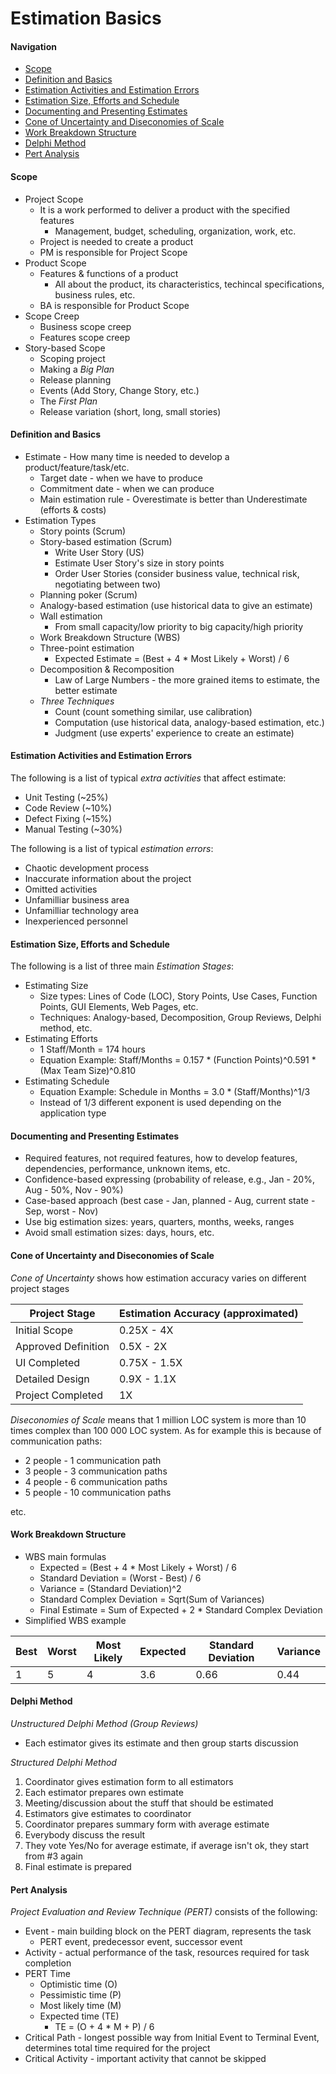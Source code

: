 # Estimation Basics

#### Navigation
- [Scope](Estimation/Basics.md#scope)
- [Definition and Basics](Estimation/Basics.md#definition-and-basics)
- [Estimation Activities and Estimation Errors](Estimation/Basics.md#estimation-activities-and-estimation-errors)
- [Estimation Size, Efforts and Schedule](Estimation/Basics.md#estimation-size-efforts-and-schedule)
- [Documenting and Presenting Estimates](Estimation/Basics.md#documenting-and-presenting-estimates)
- [Cone of Uncertainty and Diseconomies of Scale](Estimation/Basics.md#cone-of-uncertainty-and-diseconomies-of-scale)
- [Work Breakdown Structure](Estimation/Basics.md#work-breakdown-structure)
- [Delphi Method](Estimation/Basics.md#delphi-method)
- [Pert Analysis](Estimation/Basics.md#pert-analysis)

#### Scope
- Project Scope
  - It is a work performed to deliver a product with the specified features
    - Management, budget, scheduling, organization, work, etc.
  - Project is needed to create a product
  - PM is responsible for Project Scope
- Product Scope
  - Features & functions of a product
    - All about the product, its characteristics, techincal specifications, business rules, etc.
  - BA is responsible for Product Scope
- Scope Creep
  - Business scope creep
  - Features scope creep
- Story-based Scope
  - Scoping project
  - Making a *Big Plan*
  - Release planning
  - Events (Add Story, Change Story, etc.)
  - The *First Plan*
  - Release variation (short, long, small stories)

#### Definition and Basics
- Estimate - How many time is needed to develop a product/feature/task/etc.
  - Target date - when we have to produce
  - Commitment date - when we can produce
  - Main estimation rule - Overestimate is better than Underestimate (efforts & costs)
- Estimation Types
  - Story points (Scrum)
  - Story-based estimation (Scrum)
    - Write User Story (US)
    - Estimate User Story's size in story points
    - Order User Stories (consider business value, technical risk, negotiating between two)
  - Planning poker (Scrum)
  - Analogy-based estimation (use historical data to give an estimate)
  - Wall estimation
    - From small capacity/low priority to big capacity/high priority
  - Work Breakdown Structure (WBS)
  - Three-point estimation
    - Expected Estimate = (Best + 4 * Most Likely + Worst) / 6
  - Decomposition & Recomposition
    - Law of Large Numbers - the more grained items to estimate, the better estimate
  - *Three Techniques*
    - Count (count something similar, use calibration)
    - Computation (use historical data, analogy-based estimation, etc.)
    - Judgment (use experts' experience to create an estimate)

#### Estimation Activities and Estimation Errors
The following is a list of typical *extra activities* that affect estimate:
- Unit Testing (~25%)
- Code Review (~10%)
- Defect Fixing (~15%)
- Manual Testing (~30%)

The following is a list of typical *estimation errors*:
- Chaotic development process
- Inaccurate information about the project
- Omitted activities
- Unfamilliar business area
- Unfamilliar technology area
- Inexperienced personnel

#### Estimation Size, Efforts and Schedule
The following is a list of three main *Estimation Stages*:
- Estimating Size
  - Size types: Lines of Code (LOC), Story Points, Use Cases, Function Points, GUI Elements, Web Pages, etc.
  - Techniques: Analogy-based, Decomposition, Group Reviews, Delphi method, etc.
- Estimating Efforts
  - 1 Staff/Month = 174 hours
  - Equation Example: Staff/Months = 0.157 * (Function Points)^0.591 * (Max Team Size)^0.810
- Estimating Schedule
  - Equation Example: Schedule in Months = 3.0 * (Staff/Months)^1/3
  - Instead of 1/3 different exponent is used depending on the application type

#### Documenting and Presenting Estimates
- Required features, not required features, how to develop features, dependencies, performance, unknown items, etc.
- Confidence-based expressing (probability of release, e.g., Jan - 20%, Aug - 50%, Nov - 90%)
- Case-based approach (best case - Jan, planned - Aug, current state - Sep, worst - Nov)
- Use big estimation sizes: years, quarters, months, weeks, ranges
- Avoid small estimation sizes: days, hours, etc.

#### Cone of Uncertainty and Diseconomies of Scale
*Cone of Uncertainty* shows how estimation accuracy varies on different project stages

| Project Stage | Estimation Accuracy (approximated) |
| --- | --- |
| Initial Scope | 0.25X - 4X |
| Approved Definition | 0.5X - 2X |
| UI Completed | 0.75X - 1.5X |
| Detailed Design | 0.9X - 1.1X |
| Project Completed | 1X |

*Diseconomies of Scale* means that  1 million LOC system is more than 10 times complex than 100 000 LOC system.
As for example this is because of communication paths:
- 2 people - 1 communication path
- 3 people - 3 communication paths
- 4 people - 6 communication paths
- 5 people - 10 communication paths

etc.

#### Work Breakdown Structure
- WBS main formulas
  - Expected = (Best + 4 * Most Likely + Worst) / 6
  - Standard Deviation = (Worst - Best) / 6
  - Variance = (Standard Deviation)^2
  - Standard Complex Deviation = Sqrt(Sum of Variances)
  - Final Estimate = Sum of Expected + 2 * Standard Complex Deviation
- Simplified WBS example

| Best | Worst | Most Likely | Expected | Standard Deviation | Variance |
| --- | --- | --- | --- | --- | --- |
| 1 | 5 | 4 | 3.6 | 0.66 | 0.44 |

#### Delphi Method
*Unstructured Delphi Method (Group Reviews)*
- Each estimator gives its estimate and then group starts discussion

*Structured Delphi Method*
1. Coordinator gives estimation form to all estimators
2. Each estimator prepares own estimate
3. Meeting/discussion about the stuff that should be estimated
4. Estimators give estimates to coordinator
5. Coordinator prepares summary form with average estimate
6. Everybody discuss the result
7. They vote Yes/No for average estimate, if average isn't ok, they start from #3 again
8. Final estimate is prepared

#### Pert Analysis
*Project Evaluation and Review Technique (PERT)* consists of the following:
- Event - main building block on the PERT diagram, represents the task
  - PERT event, predecessor event, successor event
- Activity - actual performance of the task, resources required for task completion
- PERT Time
  - Optimistic time (O)
  - Pessimistic time (P)
  - Most likely time (M)
  - Expected time (TE)
    - TE = (O + 4 * M + P) / 6
- Critical Path - longest possible way from Initial Event to Terminal Event, determines total time required for the project
- Critical Activity - important activity that cannot be skipped
